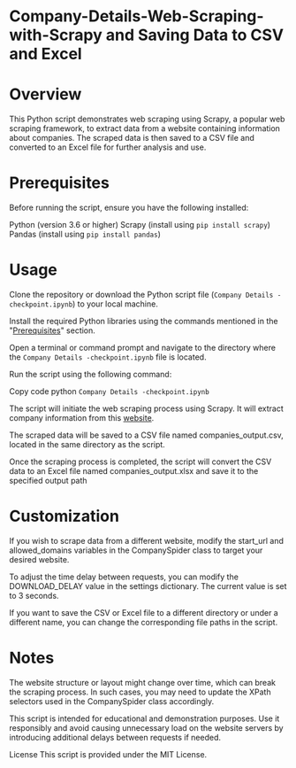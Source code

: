 # Company-Details-Web-Scraping-with-Scrapy and Saving Data to CSV and Excel

# Overview

This Python script demonstrates web scraping using Scrapy, a popular web scraping framework, to extract data from a website containing information about companies. The scraped data is then saved to a CSV file and converted to an Excel file for further analysis and use.

# Prerequisites
Before running the script, ensure you have the following installed:

Python (version 3.6 or higher)
Scrapy (install using ```pip install scrapy```)
Pandas (install using ```pip install pandas```)

# Usage
Clone the repository or download the Python script file (```Company Details -checkpoint.ipynb```) to your local machine.

Install the required Python libraries using the commands mentioned in the "[Prerequisites](Prerequisites)" section.

Open a terminal or command prompt and navigate to the directory where the ```Company Details -checkpoint.ipynb``` file is located.

Run the script using the following command:

Copy code
python ```Company Details -checkpoint.ipynb```

The script will initiate the web scraping process using Scrapy. It will extract company information from this [website](https://vdiv-bw.de/verwaltersuche/?no_cache=1&tx_browser_pi1%5Bradius%5D=50&page=1).

The scraped data will be saved to a CSV file named companies_output.csv, located in the same directory as the script.

Once the scraping process is completed, the script will convert the CSV data to an Excel file named companies_output.xlsx and save it to the specified output path 

# Customization

If you wish to scrape data from a different website, modify the start_url and allowed_domains variables in the CompanySpider class to target your desired website.

To adjust the time delay between requests, you can modify the DOWNLOAD_DELAY value in the settings dictionary. The current value is set to 3 seconds.

If you want to save the CSV or Excel file to a different directory or under a different name, you can change the corresponding file paths in the script.

# Notes
The website structure or layout might change over time, which can break the scraping process. In such cases, you may need to update the XPath selectors used in the CompanySpider class accordingly.

This script is intended for educational and demonstration purposes. Use it responsibly and avoid causing unnecessary load on the website servers by introducing additional delays between requests if needed.

License
This script is provided under the MIT License.
